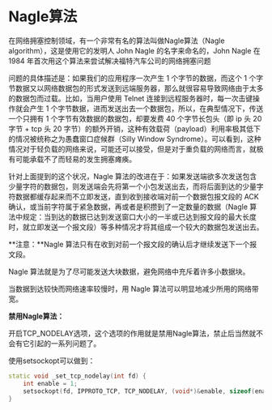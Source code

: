 # Nagle算法

在网络拥塞控制领域，有一个非常有名的算法叫做Nagle算法（Nagle algorithm），这是使用它的发明人 John Nagle 的名字来命名的，John Nagle 在 1984 年首次用这个算法来尝试解决福特汽车公司的网络拥塞问题

问题的具体描述是：如果我们的应用程序一次产生 1 个字节的数据，而这个 1 个字节数据又以网络数据包的形式发送到远端服务器，那么就很容易导致网络由于太多的数据包而过载。比如，当用户使用 Telnet 连接到远程服务器时，每一次击键操作就会产生 1 个字节数据，进而发送出去一个数据包，所以，在典型情况下，传送一个只拥有 1 个字节有效数据的数据包，却要发费 40 个字节长包头（即 ip 头 20 字节 + tcp 头 20 字节）的额外开销，这种有效载荷（payload）利用率极其低下的情况被统称之为愚蠢窗口症候群（Silly Window Syndrome）。可以看到，这种情况对于轻负载的网络来说，可能还可以接受，但是对于重负载的网络而言，就极有可能承载不了而轻易的发生拥塞瘫痪。

针对上面提到的这个状况，Nagle 算法的改进在于：如果发送端欲多次发送包含少量字符的数据包，则发送端会先将第一个小包发送出去，而将后面到达的少量字符数据都缓存起来而不立即发送，直到收到接收端对前一个数据包报文段的 ACK 确认，或当前字符属于紧急数据，再或者是积攒到了一定数量的数据（Nagle 算法中规定：当到达的数据已达到发送窗口大小的一半或已达到报文段的最大长度时，就立即发送一个报文段）等多种情况才将其组成一个较大的数据包发送出去。

**注意：**Nagle 算法只有在收到对前一个报文段的确认后才继续发送下一个报文段。

Nagle 算法就是为了尽可能发送大块数据，避免网络中充斥着许多小数据块。

当数据到达较快而网络速率较慢时，用 Nagle 算法可以明显地减少所用的网络带宽。

**禁用Nagle算法：**

开启TCP_NODELAY选项，这个选项的作用就是禁用Nagle算法，禁止后当然就不会有它引起的一系列问题了。

使用setsockopt可以做到：

```cpp
static void _set_tcp_nodelay(int fd) {
	int enable = 1;
	setsockopt(fd, IPPROTO_TCP, TCP_NODELAY, (void*)&enable, sizeof(enable));
}
```
